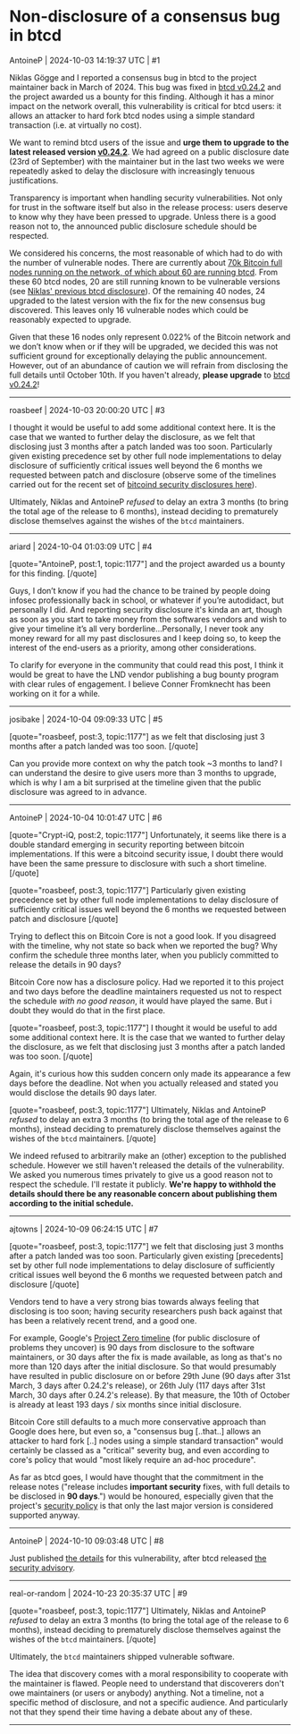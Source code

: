 # Non-disclosure of a consensus bug in btcd

AntoineP | 2024-10-03 14:19:37 UTC | #1

Niklas Gögge and I reported a consensus bug in btcd to the project maintainer back in March of 2024. This bug was fixed in [btcd v0.24.2](https://github.com/btcsuite/btcd/releases/tag/v0.24.2) and the project awarded us a bounty for this finding. Although it has a minor impact on the network overall, this vulnerability is critical for btcd users: it allows an attacker to hard fork btcd nodes using a simple standard transaction (i.e. at virtually no cost).

We want to remind btcd users of the issue and **urge them to upgrade to the latest released version [v0.24.2](https://github.com/btcsuite/btcd/releases/tag/v0.24.2)**. We had agreed on a public disclosure date (23rd of September) with the maintainer but in the last two weeks we were repeatedly asked to delay the disclosure with increasingly tenuous justifications.

Transparency is important when handling security vulnerabilities. Not only for trust in the software itself but also in the release process: users deserve to know why they have been pressed to upgrade. Unless there is a good reason not to, the announced public disclosure schedule should be respected.

We considered his concerns, the most reasonable of which had to do with the number of vulnerable nodes. There are currently about [70k Bitcoin full nodes running on the network, of which about 60 are running btcd](https://luke.dashjr.org/programs/bitcoin/files/charts/software.html). From these 60 btcd nodes, 20 are still running known to be vulnerable versions (see [Niklas' previous btcd disclosure](https://delvingbitcoin.org/t/disclosure-btcd-consensus-bugs-due-to-usage-of-signed-transaction-version/455)). Of the remaining 40 nodes, 24 upgraded to the latest version with the fix for the new consensus bug discovered. This leaves only 16 vulnerable nodes which could be reasonably expected to upgrade.

Given that these 16 nodes only represent 0.022% of the Bitcoin network and we don’t know when or if they will be upgraded, we decided this was not sufficient ground for exceptionally delaying the public announcement. However, out of an abundance of caution we will refrain from disclosing the full details until October 10th. If you haven't already, **please upgrade** to [btcd v0.24.2](https://github.com/btcsuite/btcd/releases/tag/v0.24.2)!

-------------------------

roasbeef | 2024-10-03 20:00:20 UTC | #3

I thought it would be useful to add some additional context here. It is the case that
we wanted to further delay the disclosure, as we felt that disclosing just 3
months after a patch landed was too soon. Particularly given existing
precedence set by other full node implementations to delay disclosure of
sufficiently critical issues well beyond the 6 months we requested between patch
and disclosure (observe some of the timelines carried out for the recent set of
[bitcoind security disclosures
here](https://bitcoincore.org/en/security-advisories/)).

Ultimately, Niklas and AntoineP _refused_ to delay an extra 3 months (to bring
the total age of the release to 6 months), instead deciding to prematurely
disclose themselves against the wishes of the `btcd` maintainers.

-------------------------

ariard | 2024-10-04 01:03:09 UTC | #4

[quote="AntoineP, post:1, topic:1177"]
and the project awarded us a bounty for this finding.
[/quote]

Guys, I don’t know if you had the chance to be trained by people doing infosec professionally back in school, or whatever if you’re autodidact, but personally I did. And reporting security disclosure it's kinda an art, though as soon as you start to take money from the softwares vendors and wish to give your timeline it’s all very borderline…Personally, I never took any money reward for all my past disclosures and I keep doing so, to keep the interest of the end-users as a priority, among other considerations.

To clarify for everyone in the community that could read this post, I think it would be great to have the LND vendor publishing a bug bounty program with clear rules of engagement. I believe Conner Fromknecht has been working on it for a while.

-------------------------

josibake | 2024-10-04 09:09:33 UTC | #5

[quote="roasbeef, post:3, topic:1177"]
as we felt that disclosing just 3 months after a patch landed was too soon.
[/quote]

Can you provide more context on why the patch took ~3 months to land? I can understand the desire to give users more than 3 months to upgrade, which is why I am a bit surprised at the timeline given that the public disclosure was agreed to in advance.

-------------------------

AntoineP | 2024-10-04 10:01:47 UTC | #6

[quote="Crypt-iQ, post:2, topic:1177"]
Unfortunately, it seems like there is a double standard emerging in security reporting between bitcoin implementations. If this were a bitcoind security issue, I doubt there would have been the same pressure to disclosure with such a short timeline.
[/quote]

[quote="roasbeef, post:3, topic:1177"]
Particularly given existing precedence set by other full node implementations to delay disclosure of sufficiently critical issues well beyond the 6 months we requested between patch and disclosure
[/quote]

Trying to deflect this on Bitcoin Core is not a good look. If you disagreed with the timeline, why not state so back when we reported the bug? Why confirm the schedule three months later, when you publicly committed to release the details in 90 days?

Bitcoin Core now has a disclosure policy. Had we reported it to this project and two days before the deadline maintainers requested us not to respect the schedule *with no good reason*, it would have played the same. But i doubt they would do that in the first place.

[quote="roasbeef, post:3, topic:1177"]
I thought it would be useful to add some additional context here. It is the case that we wanted to further delay the disclosure, as we felt that disclosing just 3 months after a patch landed was too soon.
[/quote]

Again, it's curious how this sudden concern only made its appearance a few days before the deadline. Not when you actually released and stated you would disclose the details 90 days later.

[quote="roasbeef, post:3, topic:1177"]
Ultimately, Niklas and AntoineP *refused* to delay an extra 3 months (to bring the total age of the release to 6 months), instead deciding to prematurely disclose themselves against the wishes of the `btcd` maintainers.
[/quote]

We indeed refused to arbitrarily make an (other) exception to the published schedule. However we still haven't released the details of the vulnerability. We asked you numerous times privately to give us a good reason not to respect the schedule. I'll restate it publicly. **We're happy to withhold the details should there be any reasonable concern about publishing them according to the initial schedule.**

-------------------------

ajtowns | 2024-10-09 06:24:15 UTC | #7

[quote="roasbeef, post:3, topic:1177"]
we felt that disclosing just 3 months after a patch landed was too soon. Particularly given existing [precedents] set by other full node implementations to delay disclosure of sufficiently critical issues well beyond the 6 months we requested between patch and disclosure
[/quote]

Vendors tend to have a very strong bias towards always feeling that disclosing is too soon; having security researchers push back against that has been a relatively recent trend, and a good one.

For example, Google's [Project Zero timeline](https://googleprojectzero.blogspot.com/p/vulnerability-disclosure-faq.html) (for public disclosure of problems they uncover) is 90 days from disclosure to the software maintainers, or 30 days after the fix is made available, as long as that's no more than 120 days after the initial disclosure. So that would presumably have resulted in public disclosure on or before 29th June (90 days after 31st March, 3 days after 0.24.2's release), or 26th July (117 days after 31st March, 30 days after 0.24.2's release). By that measure, the 10th of October is already at least 193 days / six months since initial disclosure.

Bitcoin Core still defaults to a much more conservative approach than Google does here, but even so, a "consensus bug [..that..] allows an attacker to hard fork [..] nodes using a simple standard transaction" would certainly be classed as a "critical" severity bug, and even according to core's policy that would "most likely require an ad-hoc procedure".

As far as btcd goes, I would have thought that the commitment in the release notes ("release includes **important security** fixes, with full details to be disclosed in **90 days**.") would be honoured, especially given that the project's [security policy](https://github.com/btcsuite/btcd/?tab=security-ov-file) is that only the last major version is considered supported anyway.

-------------------------

AntoineP | 2024-10-10 09:03:48 UTC | #8

Just published [the details](https://delvingbitcoin.org/t/cve-2024-38365-public-disclosure-btcd-findanddelete-bug/1184?u=antoinep) for this vulnerability, after btcd released [the security advisory](https://github.com/btcsuite/btcd/security/advisories/GHSA-27vh-h6mc-q6g8).

-------------------------

real-or-random | 2024-10-23 20:35:37 UTC | #9

[quote="roasbeef, post:3, topic:1177"]
Ultimately, Niklas and AntoineP *refused* to delay an extra 3 months (to bring the total age of the release to 6 months), instead deciding to prematurely disclose themselves against the wishes of the `btcd` maintainers.
[/quote]

Ultimately, the `btcd` maintainers shipped vulnerable software.

The idea that discovery comes with a moral responsibility to cooperate with the maintainer is flawed. People need to understand that discoverers don't owe maintainers (or users or anybody) anything. Not a timeline, not a specific method of disclosure, and not a specific audience. And particularly not that they spend their time having a debate about any of these.

-------------------------

